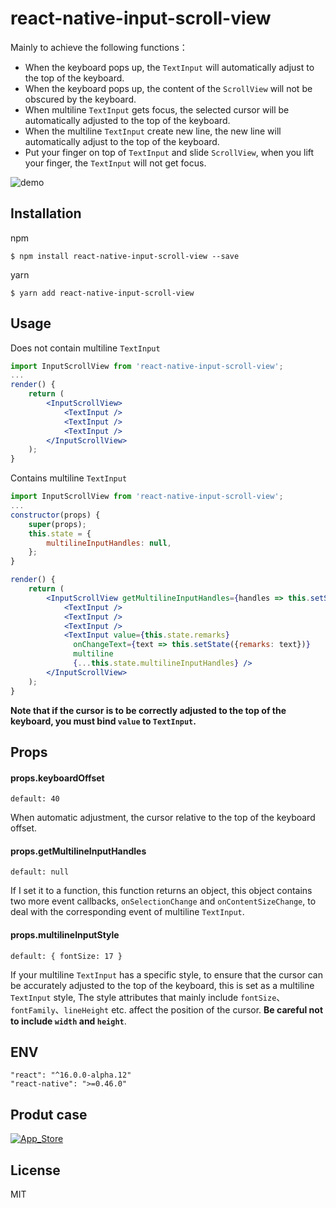 # react-native-input-scroll-view
Mainly to achieve the following functions：

- When the keyboard pops up, the `TextInput` will automatically adjust to the top of the keyboard.
- When the keyboard pops up, the content of the `ScrollView` will not be obscured by the keyboard.
- When multiline `TextInput` gets focus, the selected cursor will be automatically adjusted to the top of the keyboard.
- When the multiline `TextInput` create new line, the new line will automatically adjust to the top of the keyboard.
- Put your finger on top of `TextInput` and slide `ScrollView`, when you lift your finger, the `TextInput` will not get focus.



![demo](https://github.com/baijunjie/react-native-input-scroll-view/blob/master/images/demo.gif)

## Installation

npm

```shell
$ npm install react-native-input-scroll-view --save
```

yarn

```shell
$ yarn add react-native-input-scroll-view
```



## Usage

Does not contain multiline `TextInput`

```jsx
import InputScrollView from 'react-native-input-scroll-view';
...
render() {
    return (
        <InputScrollView>
            <TextInput />
            <TextInput />
            <TextInput />
      	</InputScrollView>
    );
}
```

Contains multiline `TextInput`

```jsx
import InputScrollView from 'react-native-input-scroll-view';
...
constructor(props) {
    super(props);
    this.state = {
        multilineInputHandles: null,
    };
}

render() {
    return (
        <InputScrollView getMultilineInputHandles={handles => this.setState({multilineInputHandles: handles})}>
            <TextInput />
            <TextInput />
            <TextInput />
            <TextInput value={this.state.remarks}
              onChangeText={text => this.setState({remarks: text})}
              multiline
              {...this.state.multilineInputHandles} />
      	</InputScrollView>
    );
}
```

**Note that if the cursor is to be correctly adjusted to the top of the keyboard, you must bind `value` to `TextInput`.**



## Props

#### props.keyboardOffset

`default: 40`

When automatic adjustment, the cursor relative to the top of the keyboard offset.

#### props.getMultilineInputHandles

`default: null`

If I set it to a function, this function returns an object, this object contains two more event callbacks, `onSelectionChange` and `onContentSizeChange`,  to deal with the corresponding event of multiline `TextInput`.

#### props.multilineInputStyle

`default: { fontSize: 17 }`

If your multiline `TextInput` has a specific style, to ensure that the cursor can be accurately adjusted to the top of the keyboard, this is set as a multiline `TextInput` style, The style attributes that mainly include `fontSize`、`fontFamily`、`lineHeight` etc. affect the position of the cursor. **Be careful not to include `width` and `height`**.



## ENV

```
"react": "^16.0.0-alpha.12"
"react-native": ">=0.46.0"
```



## Produt case

[![App_Store](https://github.com/baijunjie/react-native-input-scroll-view/blob/master/images/App_Store.png)](https://itunes.apple.com/us/app/id-butler-free/id1291749714?mt=8)



## License

MIT